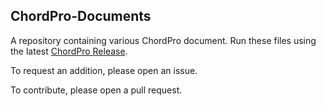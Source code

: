 ## ChordPro-Documents
A repository containing various ChordPro document. Run these files using the latest [ChordPro Release](https://github.com/ChordPro/chordpro/releases).

To request an addition, please open an issue.

To contribute, please open a pull request.
